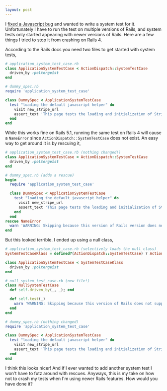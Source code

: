 ```yaml
---
layout: post
---
```


I [fixed a Javascript bug](https://github.com/Everapps/stripe-rails/pull/73) and wanted to write a system test for it. Unfortunately I have to run the test on multiple versions of Rails, and system tests only started appearing with newer versions of Rails. Here are a few things I tried to stop it from crashing on Rails 4.

According to the Rails docs you need two files to get started with system tests,

```ruby
# application_system_test_case.rb
class ApplicationSystemTestCase < ActionDispatch::SystemTestCase
  driven_by :poltergeist
end

# dummy_spec.rb
require 'application_system_test_case'

class DummySpec < ApplicationSystemTestCase
  test "loading the default javascript helper" do
    visit new_stripe_url
    assert_text 'This page tests the loading and initialization of Stripe JS'
  end
end
```

While this works fine on Rails 5.1, running the same test on Rails 4 will cause a `NameError` since `ActionDispatch::SystemTestCase` does not exist. An easy way to get around it is by rescuing it,

```ruby
# application_system_test_case.rb (nothing changed!)
class ApplicationSystemTestCase < ActionDispatch::SystemTestCase
  driven_by :poltergeist
end

# dummy_spec.rb (adds a rescue)
begin
  require 'application_system_test_case'

  class DummySpec < ApplicationSystemTestCase
    test "loading the default javascript helper" do
      visit new_stripe_url
      assert_text 'This page tests the loading and initialization of Stripe JS'
    end
  end
rescue NameError
  warn 'WARNING: Skipping because this version of Rails version does not support it!'
end
```

But this looked terrible. I ended up using a null class,

```ruby
# application_system_test_case.rb (selectively loads the null class)
SystemTestCaseKlass = defined?(ActionDispatch::SystemTestCase) ? ActionDispatch::SystemTestCase : NullSystemTestCase

class ApplicationSystemTestCase < SystemTestCaseKlass
  driven_by :poltergeist
end

# null_system_test_case.rb (new file!)
class NullSystemTestCase
  def self.driven_by(_, _); end

  def self.test(_)
    warn 'WARNING: Skipping because this version of Rails does not support it!'
  end
end

# dummy_spec.rb (nothing changed)
require 'application_system_test_case'

class DummySpec < ApplicationSystemTestCase
  test "loading the default javascript helper" do
    visit new_stripe_url
    assert_text 'This page tests the loading and initialization of Stripe JS'
  end
end
```

I think this looks nicer! And if I ever wanted to add another system test I won't have to futz around with rescues. Anyways, this is my take on how not to crash my tests when I'm using newer Rails features. How would you have done it?

